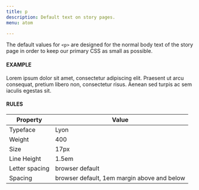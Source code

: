 ```yaml
---
title: p
description: Default text on story pages.
menu: atom

---
```

The default values for `<p>` are designed for the normal body text of the story page in order to keep our primary CSS as small as possible. 

#### EXAMPLE
<div>
  <p>Lorem ipsum dolor sit amet, consectetur adipiscing elit. Praesent ut arcu consequat, pretium libero non, consectetur risus. Aenean sed turpis ac sem iaculis egestas sit.</p>
</div>

#### RULES

Property | Value
--- | ---
Typeface | Lyon
Weight | 400
Size | 17px
Line Height | 1.5em
Letter spacing | browser default
Spacing | browser default, 1em margin above and below
